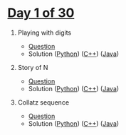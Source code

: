 # [Day 1 of 30](https://www.hackerrank.com/contests/day-1-of-30/challenges "Day 1 of 30 contest link")

1. Playing with digits

   - [Question](https://www.hackerrank.com/contests/day-1-of-30/challenges/difference-between-sum-and-product-of-digit "Playing with digits")
   - Solution ([Python](Playing%20with%20digits/Python/ "Solution in Python")) ([C++](Playing%20with%20digits/C++/ "Solution in C++")) ([Java](Playing%20with%20digits/Java/ "Solution in Java"))

2. Story of N

   - [Question](https://www.hackerrank.com/contests/day-1-of-30/challenges/sum-of-digit-3-1 "Story of N")
   - Solution ([Python](Story%20of%20N/Python/ "Solution in Python")) ([C++](Story%20of%20N/C++/ "Solution in C++")) ([Java](Story%20of%20N/Java/ "Solution in Java"))

3. Collatz sequence
   - [Question](https://www.hackerrank.com/contests/day-1-of-30/challenges/collatz-sequence-3 "Collatz sequence")
   - Solution ([Python](Collatz%20sequence/Python/ "Solution in Python")) ([C++](Collatz%20sequence/C++/ "Solution in C++")) ([Java](Collatz%20sequence/Java/ "Solution in Java"))
